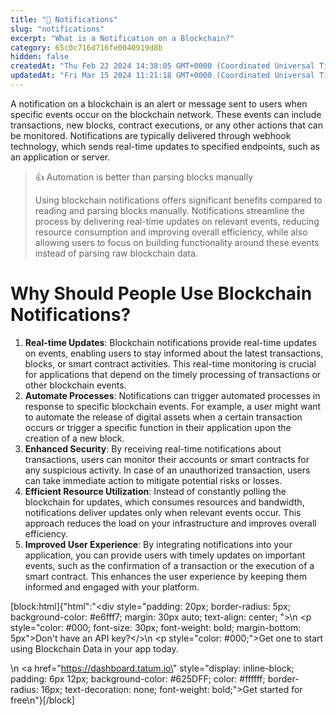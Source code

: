 ```yaml
---
title: "📮 Notifications"
slug: "notifications"
excerpt: "What is a Notification on a Blockchain?"
category: 65c0c716d716fe0040919d8b
hidden: false
createdAt: "Thu Feb 22 2024 14:38:05 GMT+0000 (Coordinated Universal Time)"
updatedAt: "Fri Mar 15 2024 11:21:18 GMT+0000 (Coordinated Universal Time)"
---
```

A notification on a blockchain is an alert or message sent to users when specific events occur on the blockchain network. These events can include transactions, new blocks, contract executions, or any other actions that can be monitored. Notifications are typically delivered through webhook technology, which sends real-time updates to specified endpoints, such as an application or server.

> 👍 Automation is better than parsing blocks manually
> 
> Using blockchain notifications offers significant benefits compared to reading and parsing blocks manually. Notifications streamline the process by delivering real-time updates on relevant events, reducing resource consumption and improving overall efficiency, while also allowing users to focus on building functionality around these events instead of parsing raw blockchain data.

# Why Should People Use Blockchain Notifications?

1. **Real-time Updates**: Blockchain notifications provide real-time updates on events, enabling users to stay informed about the latest transactions, blocks, or smart contract activities. This real-time monitoring is crucial for applications that depend on the timely processing of transactions or other blockchain events.
2. **Automate Processes**: Notifications can trigger automated processes in response to specific blockchain events. For example, a user might want to automate the release of digital assets when a certain transaction occurs or trigger a specific function in their application upon the creation of a new block.
3. **Enhanced Security**: By receiving real-time notifications about transactions, users can monitor their accounts or smart contracts for any suspicious activity. In case of an unauthorized transaction, users can take immediate action to mitigate potential risks or losses.
4. **Efficient Resource Utilization**: Instead of constantly polling the blockchain for updates, which consumes resources and bandwidth, notifications deliver updates only when relevant events occur. This approach reduces the load on your infrastructure and improves overall efficiency.
5. **Improved User Experience**: By integrating notifications into your application, you can provide users with timely updates on important events, such as the confirmation of a transaction or the execution of a smart contract. This enhances the user experience by keeping them informed and engaged with your platform.

[block:html]{"html":"<div style=\"padding: 20px; border-radius: 5px; background-color: #e6fff7; margin: 30px auto; text-align: center; \">\n  <p style=\"color: #000; font-size: 30px; font-weight: bold; margin-bottom: 5px\">Don't have an API key?</>\n  <p style=\"color: #000;\">Get one to start using Blockchain Data in your app today.</p>\n  <a href=\"https://dashboard.tatum.io\" style=\"display: inline-block; padding: 6px 12px; background-color: #625DFF; color: #ffffff; border-radius: 16px; text-decoration: none; font-weight: bold;\">Get started for free</a>\n</div>"}[/block]
